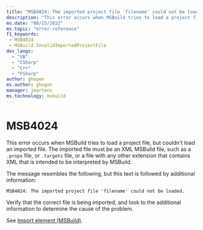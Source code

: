 ```yaml
---
title: "MSB4024: The imported project file 'filename' could not be loaded."
description: "This error occurs when MSBuild tries to load a project file, but couldn't load an imported file."
ms.date: "08/15/2022"
ms.topic: "error-reference"
f1_keywords:
 - MSB4024
 - MSBuild.InvalidImportedProjectFile
dev_langs:
  - "VB"
  - "CSharp"
  - "C++"
  - "FSharp"
author: ghogen
ms.author: ghogen
manager: jmartens
ms.technology: msbuild
---
```

# MSB4024

This error occurs when MSBuild tries to load a project file, but couldn't load an imported file.  The imported file must be an XML MSBuild file, such as a `.props` file, or `.targets` file, or a file with any other extension that contains XML that is intended to be interpreted by MSBuild.

The message resembles the following, but this text is followed by additional information:

```output
MSB4024: The imported project file 'filename' could not be loaded.
```

Verify that the correct file is being imported, and look to the additional information to determine the cause of the problem.

See [Import element (MSBuild)](../import-element-msbuild.md).